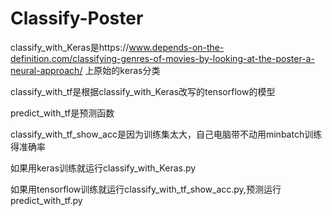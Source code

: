 # Classify-Poster
classify_with_Keras是https://www.depends-on-the-definition.com/classifying-genres-of-movies-by-looking-at-the-poster-a-neural-approach/
  上原始的keras分类

classify_with_tf是根据classify_with_Keras改写的tensorflow的模型

predict_with_tf是预测函数

classify_with_tf_show_acc是因为训练集太大，自己电脑带不动用minbatch训练得准确率

如果用keras训练就运行classify_with_Keras.py

如果用tensorflow训练就运行classify_with_tf_show_acc.py,预测运行predict_with_tf.py
